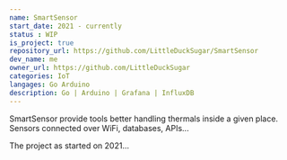 ```yaml
---
name: SmartSensor
start_date: 2021 - currently
status : WIP
is_project: true
repository_url: https://github.com/LittleDuckSugar/SmartSensor
dev_name: me
owner_url: https://github.com/LittleDuckSugar
categories: IoT
langages: Go Arduino
description: Go | Arduino | Grafana | InfluxDB
---
```

SmartSensor provide tools better handling thermals inside a given place.
Sensors connected over WiFi, databases, APIs... 

The project as started on 2021...